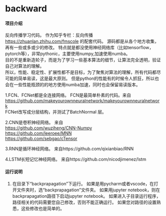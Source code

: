 # backward

#### 项目介绍
反向传播学习代码。
作为知乎专栏：反向传播 https://zhuanlan.zhihu.com/fmscole 的配套代码。
源码都是从各个地方收集，再有一些或多或少的修改。
特点就是都没使用神经网络库（比如tensorflow，pytorch等），非常pythonic，主要使用numpy,加速使用numba。   
目的不是重新造轮子，而是为了学习一些基本算法的细节，让算法完全透明，验证自己对算法的理解。   
所以，性能、稳定性、扩展性都不是目标，为了聚焦对算法的理解，所有代码都尽可能的简单易读，这是最大原则。
但是python的性能有的时候令人抓狂，所以也会在一些性能瓶颈的的地方使用numba加速，同时也会保留易读版本。

1.FCN、FCNet都是全连接网络。
  FCN是最简单朴素的代码。来自
  https://github.com/makeyourownneuralnetwork/makeyourownneuralnetwork \
  FCNet改写成分层结构，并测试了BatchNormal 层。

2.CNN是卷积神经网络。
  来自   
  https://github.com/wuziheng/CNN-Numpy    
  https://github.com/leeroee/MNN    
  https://github.com/sebgao/cTensor
  
3.RNN是循环神经网络。
  来自https://github.com/qixianbiao/RNN
  
4.LSTM长短记忆神经网络。
  来自https://github.com/nicodjimenez/lstm


#### 运行说明

1. 在目录下“backprapagation”下运行。
   如果是用pycharm或者vscode，在打开文件夹时，选“backprapagation”文件夹。
   如果用jupyter notebook，则在backprapagation路径下启动jupyter notebook。
   如果进入子目录运行程序，路径相关的代码需要您自己修改，否则不能正确运行。
   如果您对路径的设置熟悉，这些修改也是简单的。
